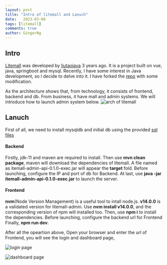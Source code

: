 ```yaml
---
layout: post
title: "Intro of litemall and Lanuch"
date:   2023-03-08
tags: [litemall]
comments: true
author: GingerNg
---
```


## Intro
[Litemall](https://github.com/liutaojava/litemall) was developed  by [liutaojava](https://github.com/liutaojava) 3 years ago. It is a project built on vue, java, springboot and mysql. Recently, I have some interest in Java development, so I decide to delve into it. I have forked the [repo](https://github.com/GingerNg/litemall) with some modification.

As the architecture shows that, from technology, it consists of frontend, backend and db. From business, it have mall and admin systems. We will introduce how to launch admin system below.
![arch of litemall](https://s2.loli.net/2023/03/11/6yJZK4DwoIgchUG.png)
## Lanuch
First of all, we need to install mysqldb and initial db using the provided [sql files](https://github.com/GingerNg/litemall/tree/master/litemall-db/sql)


#### Backend
Firstly, jdk-11 and maven are required to install. Then use **mvn clean package**, maven will download the dependencies of litemall. A file named as itemall-admin-api-0.1.0-exec.jar will appear the **target** fold.
Before launching, configure the IP and port of db for Backend. At last, use **java -jar itemall-admin-api-0.1.0-exec.jar** to launch the server.

#### Frontend
**nvm**(Node Version Management) is a useful tool to intall node.js. **v14.0.0** is a validated version for litemall-admin.
Use __nvm install v14.0.0__, and the corresponding version of npm will installed too.
Then, use __npm i__ to install the dependencies.
Before launching, configure the backend url for Frontend
Finally, __npm run dev__.

After all the opeartion above, Open your browser and enter the url of Frontend, you will see the login and dashboard page,

![login page](https://s2.loli.net/2023/03/11/fhQeHwnx5dSG3vy.png)

![dashboard page](https://s2.loli.net/2023/03/11/XEzsQFtvua6mRB7.png)

